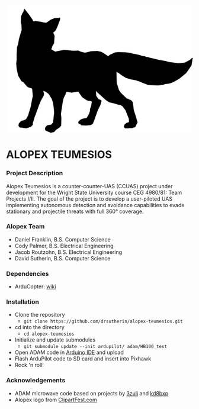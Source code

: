 ![Alopex logo](AlopexLogo.png "Alopex Logo")
# ALOPEX TEUMESIOS

### Project Description
Alopex Teumesios is a counter-counter-UAS (CCUAS) project under development for the Wright State University course CEG 4980/81: Team Projects I/II. The goal of the project is to develop a user-piloted UAS implementing autonomous detection and avoidance capabilities to evade stationary and projectile threats with full 360&deg; coverage.

### Alopex Team
* Daniel Franklin, B.S. Computer Science
* Cody Palmer, B.S. Electrical Engineering
* Jacob Routzohn, B.S. Electrical Engineering
* David Sutherin, B.S. Computer Science

### Dependencies
* ArduCopter: [wiki](http://ardupilot.org/copter/docs/introduction.html)

### Installation
* Clone the repository
  * `git clone https://github.com/drsutherin/alopex-teumesios.git`
* cd into the directory
  * `cd alopex-teumesios`
* Initialize and update submodules
  * `git submodule update --init ardupilot/ adam/HB100_test`
* Open ADAM code in [Arduino IDE](https://www.arduino.cc/en/Main/Software) and upload
* Flash ArduPilot code to SD card and insert into Pixhawk
* Rock 'n roll!

### Acknowledgements
* ADAM microwave code based on projects by [3zuli](https://github.com/3zuli/HB100_test) and [kd8bxp](https://www.gitbook.com/book/kd8bxp/arduino-project-doppler-radar-speed-detection-usi/details)
* Alopex logo from [ClipartFest.com](https://clipartfest.com/download/b4f90b1738b49e5a93beff7a8e6bf46830dc337b.html)
